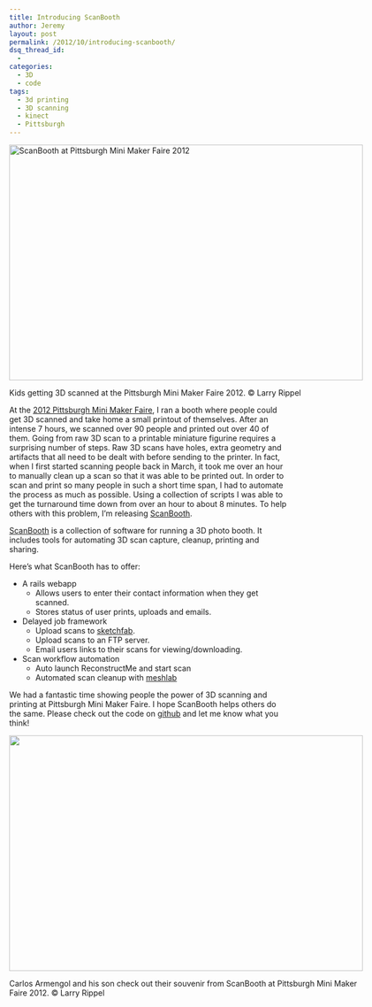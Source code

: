 ```yaml
---
title: Introducing ScanBooth
author: Jeremy
layout: post
permalink: /2012/10/introducing-scanbooth/
dsq_thread_id:
  - 
categories:
  - 3D
  - code
tags:
  - 3d printing
  - 3D scanning
  - kinect
  - Pittsburgh
---
```

<div id="attachment_146" style="width: 650px" class="wp-caption aligncenter">
  <a onclick="javascript:pageTracker._trackPageview('/downloads/wp-content/uploads/2012/10/B01071.jpeg');"  href="http://jherrman.com/wp-content/uploads/2012/10/B01071.jpeg"><img src="http://jherrman.com/wp-content/uploads/2012/10/B01071-1024x682.jpeg" alt="ScanBooth at Pittsburgh Mini Maker Faire 2012" title="ScanBooth at Pittsburgh Mini Maker Faire 2012" width="640" height="426" class="size-large wp-image-146" /></a>
  
  <p class="wp-caption-text">
    Kids getting 3D scanned at the Pittsburgh Mini Maker Faire 2012. © Larry Rippel
  </p>
</div>

At the <a onclick="javascript:pageTracker._trackPageview('/outgoing/pghmakerfaire.com');"  href="http://pghmakerfaire.com">2012 Pittsburgh Mini Maker Faire</a>, I ran a booth where people could get 3D scanned and take home a small printout of themselves. After an intense 7 hours, we scanned over 90 people and printed out over 40 of them. Going from raw 3D scan to a printable miniature figurine requires a surprising number of steps. Raw 3D scans have holes, extra geometry and artifacts that all need to be dealt with before sending to the printer. In fact, when I first started scanning people back in March, it took me over an hour to manually clean up a scan so that it was able to be printed out. In order to scan and print so many people in such a short time span, I had to automate the process as much as possible. Using a collection of scripts I was able to get the turnaround time down from over an hour to about 8 minutes. To help others with this problem, I&#8217;m releasing <a onclick="javascript:pageTracker._trackPageview('/outgoing/github.com/jherrm/scanbooth');"  href="https://github.com/jherrm/scanbooth">ScanBooth</a>.

<a onclick="javascript:pageTracker._trackPageview('/outgoing/github.com/jherrm/scanbooth');"  href="https://github.com/jherrm/scanbooth">ScanBooth</a> is a collection of software for running a 3D photo booth. It includes tools for automating 3D scan capture, cleanup, printing and sharing. 

Here&#8217;s what ScanBooth has to offer:

  * A rails webapp 
      * Allows users to enter their contact information when they get scanned.
      * Stores status of user prints, uploads and emails.
  * Delayed job framework 
      * Upload scans to <a onclick="javascript:pageTracker._trackPageview('/outgoing/sketchfab.com');"  href="http://sketchfab.com">sketchfab</a>.
      * Upload scans to an FTP server.
      * Email users links to their scans for viewing/downloading.
  * Scan workflow automation 
      * Auto launch ReconstructMe and start scan
      * Automated scan cleanup with <a onclick="javascript:pageTracker._trackPageview('/outgoing/sourceforge.net/projects/meshlab');"  href="http://sourceforge.net/projects/meshlab">meshlab</a> 

We had a fantastic time showing people the power of 3D scanning and printing at Pittsburgh Mini Maker Faire. I hope ScanBooth helps others do the same. Please check out the code on <a onclick="javascript:pageTracker._trackPageview('/outgoing/github.com/jherrm/scanbooth');"  href="https://github.com/jherrm/scanbooth">github</a> and let me know what you think!

<div id="attachment_148" style="width: 650px" class="wp-caption aligncenter">
  <a onclick="javascript:pageTracker._trackPageview('/downloads/wp-content/uploads/2012/10/B0147.jpeg');"  href="http://jherrman.com/wp-content/uploads/2012/10/B0147.jpeg"><img src="http://jherrman.com/wp-content/uploads/2012/10/B0147-1024x682.jpeg" alt="" title="Carlos Armengol and son." width="640" height="426" class="size-large wp-image-148" /></a>
  
  <p class="wp-caption-text">
    Carlos Armengol and his son check out their souvenir from ScanBooth at Pittsburgh Mini Maker Faire 2012. © Larry Rippel
  </p>
</div>